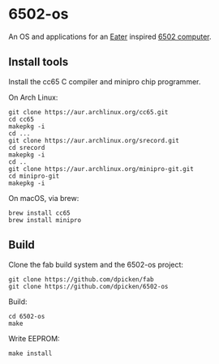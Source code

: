 # 6502-os

An OS and applications for an [Eater](https://eater.net/6502) inspired [6502 computer](https://github.com/dpicken/6502-hw).

## Install tools

Install the cc65 C compiler and minipro chip programmer.

On Arch Linux:

    git clone https://aur.archlinux.org/cc65.git
    cd cc65
    makepkg -i
    cd ...
    git clone https://aur.archlinux.org/srecord.git
    cd srecord
    makepkg -i
    cd ..
    git clone https://aur.archlinux.org/minipro-git.git
    cd minipro-git
    makepkg -i

On macOS, via brew:

    brew install cc65
    brew install minipro

## Build

Clone the fab build system and the 6502-os project:

    git clone https://github.com/dpicken/fab
    git clone https://github.com/dpicken/6502-os

Build:

    cd 6502-os
    make

Write EEPROM:

    make install
